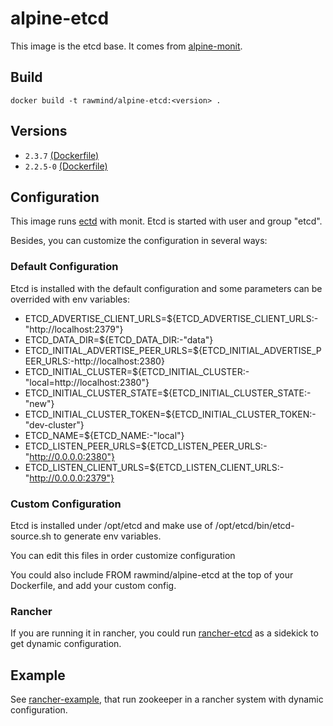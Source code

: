 alpine-etcd 
==============

This image is the etcd base. It comes from [alpine-monit][alpine-monit].

## Build

```
docker build -t rawmind/alpine-etcd:<version> .
```

## Versions

- `2.3.7` [(Dockerfile)](https://github.com/rawmind0/alpine-etcd/blob/2.3.7/Dockerfile)
- `2.2.5-0` [(Dockerfile)](https://github.com/rawmind0/alpine-etcd/blob/2.2.5-0/Dockerfile)

## Configuration

This image runs [ectd][etcd] with monit. Etcd is started with user and group "etcd".

Besides, you can customize the configuration in several ways:

### Default Configuration

Etcd is installed with the default configuration and some parameters can be overrided with env variables:

- ETCD_ADVERTISE_CLIENT_URLS=${ETCD_ADVERTISE_CLIENT_URLS:-"http://localhost:2379"}
- ETCD_DATA_DIR=${ETCD_DATA_DIR:-"data"}
- ETCD_INITIAL_ADVERTISE_PEER_URLS=${ETCD_INITIAL_ADVERTISE_PEER_URLS:-http://localhost:2380}
- ETCD_INITIAL_CLUSTER=${ETCD_INITIAL_CLUSTER:-"local=http://localhost:2380"}
- ETCD_INITIAL_CLUSTER_STATE=${ETCD_INITIAL_CLUSTER_STATE:-"new"}
- ETCD_INITIAL_CLUSTER_TOKEN=${ETCD_INITIAL_CLUSTER_TOKEN:-"dev-cluster"}
- ETCD_NAME=${ETCD_NAME:-"local"}
- ETCD_LISTEN_PEER_URLS=${ETCD_LISTEN_PEER_URLS:-"http://0.0.0.0:2380"}
- ETCD_LISTEN_CLIENT_URLS=${ETCD_LISTEN_CLIENT_URLS:-"http://0.0.0.0:2379"}


### Custom Configuration

Etcd is installed under /opt/etcd and make use of /opt/etcd/bin/etcd-source.sh to generate env variables.

You can edit this files in order customize configuration

You could also include FROM rawmind/alpine-etcd at the top of your Dockerfile, and add your custom config.

### Rancher

If you are running it in rancher, you could run [rancher-etcd][rancher-etcd] as a sidekick to get dynamic configuration.


## Example

See [rancher-example][rancher-example], that run zookeeper in a rancher system with dynamic configuration.


[alpine-monit]: https://github.com/rawmind0/alpine-monit/
[etcd]: https://github.com/coreos/etcd
[rancher-etcd]: https://hub.docker.com/r/rawmind/rancher-etcd/
[rancher-example]: https://github.com/rawmind0/alpine-etcd/tree/master/rancher
